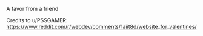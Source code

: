 A favor from a friend

Credits to u/PSSGAMER:
https://www.reddit.com/r/webdev/comments/1aiit8d/website_for_valentines/
